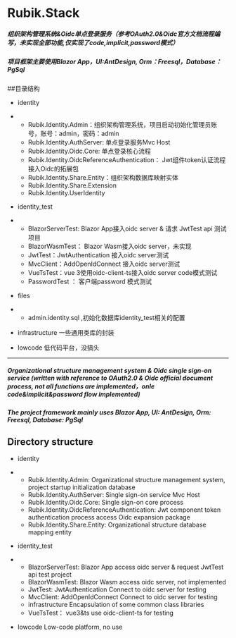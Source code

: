 # Rubik.Stack

##### 组织架构管理系统&Oidc单点登录服务（参考OAuth2.0&Oidc官方文档流程编写，未实现全部功能,仅实现了code,implicit,password模式）
##### 项目框架主要使用Blazor App，UI:AntDesign, Orm：Freesql，Database：PgSql
##目录结构
+ identity
+ + Rubik.Identity.Admin：组织架构管理系统，项目启动初始化管理员账号，账号：admin，密码：admin
  + Rubik.Identity.AuthServer: 单点登录服务Mvc Host
  + Rubik.Identity.Oidc.Core: 单点登录核心流程
  + Rubik.Identity.OidcReferenceAuthentication： Jwt组件token认证流程接入Oidc的拓展包
  + Rubik.Identity.Share.Entity：组织架构数据库映射实体
  + Rubik.Identity.Share.Extension
  + Rubik.Identity.UserIdentity
  
+ identity_test
+ + BlazorServerTest: Blazor App接入oidc server & 请求 JwtTest api  测试项目
  + BlazorWasmTest： Blazor Wasm接入oidc server，未实现
  + JwtTest：JwtAuthentication 接入oidc server测试
  + MvcClient：AddOpenIdConnect 接入oidc server测试
  + VueTsTest：vue 3使用oidc-client-ts接入oidc server code模式测试
  + PasswordTest ： 客户端password 模式测试

 + files
 + + admin.identity.sql ,初始化数据库identity_test相关的配置

+ infrastructure 一些通用类库的封装

+ lowcode 低代码平台，没搞头

-------------------------------------------------------------------------------------------

##### Organizational structure management system & Oidc single sign-on service (written with reference to OAuth2.0 & Oidc official document process, not all functions are implemented，onle code&implicit&password flow implemented)
##### The project framework mainly uses Blazor App, UI: AntDesign, Orm: Freesql, Database: PgSql
## Directory structure

+ identity

+ + Rubik.Identity.Admin: Organizational structure management system, project startup initialization database
  + Rubik.Identity.AuthServer: Single sign-on service Mvc Host
  + Rubik.Identity.Oidc.Core: Single sign-on core process
  + Rubik.Identity.OidcReferenceAuthentication: Jwt component token authentication process access Oidc expansion package
  + Rubik.Identity.Share.Entity: Organizational structure database mapping entity

  
+ identity_test
+ + BlazorServerTest: Blazor App access oidc server & request JwtTest api test project
  + BlazorWasmTest: Blazor Wasm access oidc server, not implemented
  + JwtTest: JwtAuthentication Connect to oidc server for testing
  + MvcClient: AddOpenIdConnect Connect to oidc server for testing
  + infrastructure Encapsulation of some common class libraries
  + VueTsTest： vue3&ts use oidc-client-ts for testing

+ lowcode Low-code platform, no use


